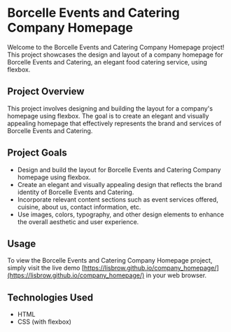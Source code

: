 # Borcelle Events and Catering Company Homepage

Welcome to the Borcelle Events and Catering Company Homepage project! This project showcases the design and layout of a company homepage for Borcelle Events and Catering, an elegant food catering service, using flexbox.

## Project Overview

This project involves designing and building the layout for a company's homepage using flexbox. The goal is to create an elegant and visually appealing homepage that effectively represents the brand and services of Borcelle Events and Catering.

## Project Goals

- Design and build the layout for Borcelle Events and Catering Company homepage using flexbox.
- Create an elegant and visually appealing design that reflects the brand identity of Borcelle Events and Catering.
- Incorporate relevant content sections such as event services offered, cuisine, about us, contact information, etc.
- Use images, colors, typography, and other design elements to enhance the overall aesthetic and user experience.

## Usage

To view the Borcelle Events and Catering Company Homepage project, simply visit the live demo [https://lisbrow.github.io/company_homepage/](https://lisbrow.github.io/company_homepage/) in your web browser.

## Technologies Used

- HTML
- CSS (with flexbox)
